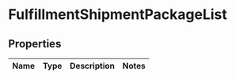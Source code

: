 
# FulfillmentShipmentPackageList

## Properties
Name | Type | Description | Notes
------------ | ------------- | ------------- | -------------



